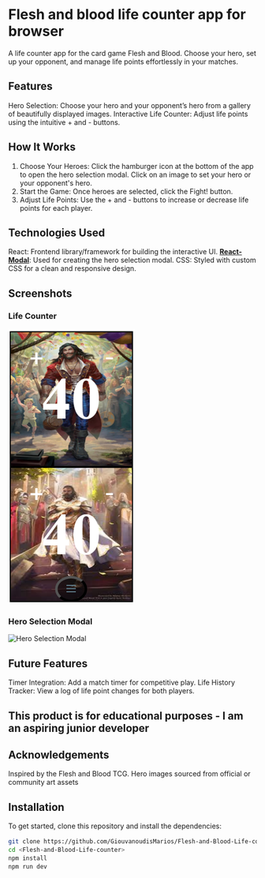 # Flesh and blood life counter app for browser

A life counter app for the card game Flesh and Blood.
Choose your hero, set up your opponent, and manage life points effortlessly in your matches.

## Features

Hero Selection: Choose your hero and your opponent’s hero from a gallery of beautifully displayed images.
Interactive Life Counter: Adjust life points using the intuitive + and - buttons.

## How It Works

1. Choose Your Heroes:
   Click the hamburger icon at the bottom of the app to open the hero selection modal.
   Click on an image to set your hero or your opponent's hero.
2. Start the Game:
   Once heroes are selected, click the Fight! button.
3. Adjust Life Points:
   Use the + and - buttons to increase or decrease life points for each player.

## Technologies Used

React: Frontend library/framework for building the interactive UI.
**[React-Modal](https://github.com/reactjs/react-modal)**: Used for creating the hero selection modal.
CSS: Styled with custom CSS for a clean and responsive design.

## Screenshots

### Life Counter

![Life Counter](screenshots/READMEscreenshotUI.png)

### Hero Selection Modal

![Hero Selection Modal](READMEscreenshotModall.png)

## Future Features

Timer Integration: Add a match timer for competitive play.
Life History Tracker: View a log of life point changes for both players.

## This product is for educational purposes - I am an aspiring junior developer

## Acknowledgements

Inspired by the Flesh and Blood TCG.
Hero images sourced from official or community art assets

## Installation

To get started, clone this repository and install the dependencies:

```bash
git clone https://github.com/GiouvanoudisMarios/Flesh-and-Blood-Life-counter
cd <Flesh-and-Blood-Life-counter>
npm install
npm run dev
```
